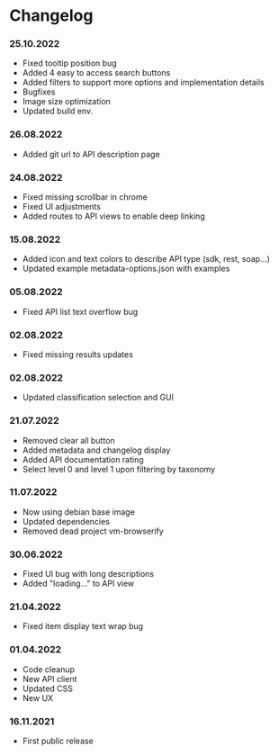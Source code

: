 Changelog
===

### 25.10.2022
- Fixed tooltip position bug
- Added 4 easy to access search buttons
- Added filters to support more options and implementation details
- Bugfixes
- Image size optimization
- Updated build env.

### 26.08.2022
- Added git url to API description page

### 24.08.2022
- Fixed missing scrollbar in chrome
- Fixed UI adjustments
- Added routes to API views to enable deep linking

### 15.08.2022
- Added icon and text colors to describe API type (sdk, rest, soap...)
- Updated example metadata-options.json with examples

### 05.08.2022
- Fixed API list text overflow bug

### 02.08.2022
- Fixed missing results updates

### 02.08.2022
- Updated classification selection and GUI 

### 21.07.2022
- Removed clear all button
- Added metadata and changelog display
- Added API documentation rating
- Select level 0 and level 1 upon filtering by taxonomy

### 11.07.2022
- Now using debian base image
- Updated dependencies
- Removed dead project vm-browserify

### 30.06.2022
- Fixed UI bug with long descriptions
- Added "loading..." to API view

### 21.04.2022
- Fixed item display text wrap bug

### 01.04.2022
- Code cleanup
- New API client
- Updated CSS
- New UX

### 16.11.2021
- First public release
